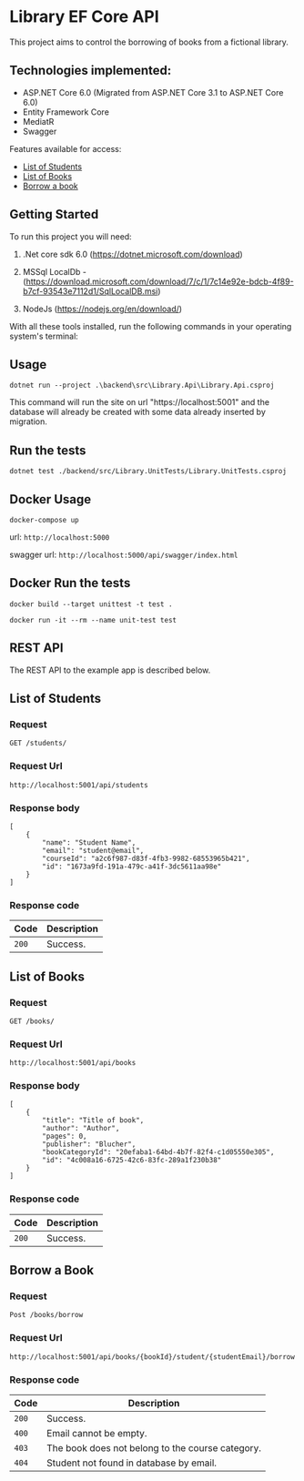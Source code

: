 # Library EF Core API

This project aims to control the borrowing of books from a fictional library.

## Technologies implemented:

- ASP.NET Core 6.0 (Migrated from ASP.NET Core 3.1 to ASP.NET Core 6.0)
- Entity Framework Core
- MediatR
- Swagger

Features available for access:
- [List of Students](#list-of-students)
- [List of Books](#list-of-books)
- [Borrow a book](#borrow-a-book)

## Getting Started
To run this project you will need:

1. .Net core sdk 6.0 (https://dotnet.microsoft.com/download)

1. MSSql LocalDb - (https://download.microsoft.com/download/7/c/1/7c14e92e-bdcb-4f89-b7cf-93543e7112d1/SqlLocalDB.msi)

1. NodeJs (https://nodejs.org/en/download/)

With all these tools installed, run the following commands in your operating system's terminal:

## Usage

```
dotnet run --project .\backend\src\Library.Api\Library.Api.csproj
```
This command will run the site on url "https://localhost:5001" and the database will already be created with some data already inserted by migration.

## Run the tests

```
dotnet test ./backend/src/Library.UnitTests/Library.UnitTests.csproj
```
## Docker Usage

```
docker-compose up
```

url: `http://localhost:5000`

swagger url: `http://localhost:5000/api/swagger/index.html`

## Docker Run the tests

```
docker build --target unittest -t test . 
```

```
docker run -it --rm --name unit-test test
```
## REST API

The REST API to the example app is described below.

## List of Students

### Request

`GET /students/`

### Request Url
    http://localhost:5001/api/students

### Response body

    [
        {
            "name": "Student Name",
            "email": "student@email",
            "courseId": "a2c6f987-d83f-4fb3-9982-68553965b421",
            "id": "1673a9fd-191a-479c-a41f-3dc5611aa98e"
        }
    ]


### Response code

| Code | Description |
|---|---|
| `200` | Success.|


## List of Books

### Request

`GET /books/`

### Request Url
    http://localhost:5001/api/books

### Response body

    [
        {
            "title": "Title of book",
            "author": "Author",
            "pages": 0,
            "publisher": "Blucher",
            "bookCategoryId": "20efaba1-64bd-4b7f-82f4-c1d05550e305",
            "id": "4c008a16-6725-42c6-83fc-289a1f230b38"
        }
    ]


### Response code

| Code | Description |
|---|---|
| `200` | Success.|


## Borrow a Book

### Request

`Post /books/borrow`

### Request Url
    http://localhost:5001/api/books/{bookId}/student/{studentEmail}/borrow

### Response code

| Code | Description |
|---|---|
| `200` | Success.|
| `400` | Email cannot be empty.|
| `403` | The book does not belong to the course category.|
| `404` | Student not found in database by email.|
